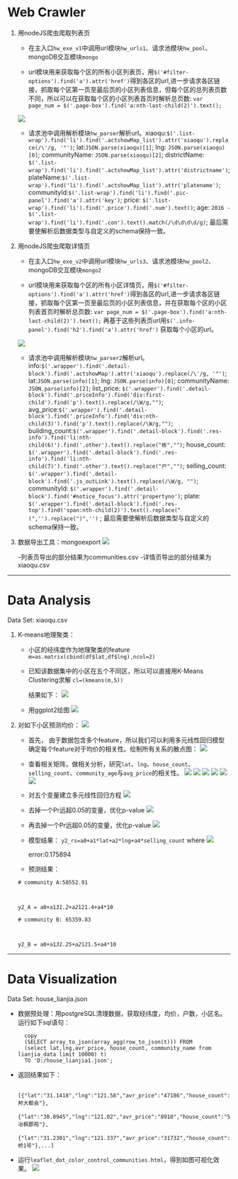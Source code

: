 # **Web Crawler** #

1. 用nodeJS爬虫爬取列表页
	- 在主入口`hw_exe_v1`中调用url模块`hw_urls1`、请求池模块`hw_pool`、mongoDB交互模块`mongo`
	
	- url模块用来获取每个区的所有小区列表页，用`$('#filter-options').find('a').attr('href')`得到各区的url,进一步请求各区链接，抓取每个区第一页至最后页的小区列表信息，但每个区的总列表页数不同，所以可以在获取每个区的小区列表首页时解析总页数: `var page_num = $('.page-box').find('a:nth-last-child(2)').text();` 

	![](http://192.168.1.164:8000/WebCrawler/lianjia/list.JPG)

	- 请求池中调用解析模块`hw_parser`解析url。xiaoqu:`$('.list-wrap').find('li').find('.actshowMap_list').attr('xiaoqu').replace(/\'/g, '"')`; lat:`JSON.parse(xiaoqu)[1]`; lng: `JSON.parse(xiaoqu)[0]`; communityName: `JSON.parse(xiaoqu)[2]`; districtName: `$('.list-wrap').find('li').find('.actshowMap_list').attr('districtname')`; plateName:`$('.list-wrap').find('li').find('.actshowMap_list').attr('platename')`; communityId:`$('.list-wrap').find('li').find('.pic-panel').find('a').attr('key')`; price: `$('.list-wrap').find('li').find('.price').find('.num').text()`; age: `2016 - $('.list-wrap').find('li').find('.con').text().match(/\d\d\d\d/g)`; 最后需要使解析后数据类型与自定义的schema保持一致。
	

2. 用nodeJS爬虫爬取详情页
	- 在主入口`hw_exe_v2`中调用url模块`hw_urls3`、请求池模块`hw_pool2`、mongoDB交互模块`mongo2`
	
	- url模块用来获取每个区的所有小区详情页，用`$('#filter-options').find('a').attr('href')`得到各区的url,进一步请求各区链接，抓取每个区第一页至最后页的小区列表信息，并在获取每个区的小区列表首页时解析总页数: `var page_num = $('.page-box').find('a:nth-last-child(2)').text();` 再基于这些列表页url用`$('.info-panel').find('h2').find('a').attr('href')` 获取每个小区的url。
	
	![](http://192.168.1.164:8000/WebCrawler/lianjia/xiaoqu.JPG)
	
	- 请求池中调用解析模块`hw_parser2`解析url。info:`$('.wrapper').find('.detail-block').find('.actshowMap').attr('xiaoqu').replace(/\'/g, '"')`; lat:`JSON.parse(info)[1]`; lng: `JSON.parse(info)[0]`; communityName: `JSON.parse(info)[2]`; list_price: `$('.wrapper').find('.detail-block').find('.priceInfo').find('div:first-child').find('p').text().replace(/\W/g,"")`; avg_price:`$('.wrapper').find('.detail-block').find('.priceInfo').find('div:nth-child(3)').find('p').text().replace(/\W/g,"")`; building_count:`$('.wrapper').find('.detail-block').find('.res-info').find('li:nth-child(6)').find('.other').text().replace("栋","")`; house_count: `$('.wrapper').find('.detail-block').find('.res-info').find('li:nth-child(7)').find('.other').text().replace("户","")`; selling_count: `$('.wrapper').find('.detail-block').find('.js_outLink').text().replace(/\W/g, "")`; communityId: `$('.wrapper').find('.detail-block').find('#notice_focus').attr('propertyno')`; plate: `$('.wrapper').find('.detail-block').find('.res-top').find('span:nth-child(2)').text().replace("(",'').replace(")",'')` ; 最后需要使解析后数据类型与自定义的schema保持一致。


3. 数据导出工具：mongoexport
![](http://192.168.1.164:8000/WebCrawler/lianjia/csvexport.png)
	
	-列表页导出的部分结果为communities.csv
	-详情页导出的部分结果为xiaoqu.csv

----------

# **Data Analysis** #

Data Set: xiaoqu.csv

1. K-means地理聚类：
	 
	- 小区的经纬度作为地理聚类的feature
	`m=as.matrix(cbind(df$lat,df$lng),ncol=2)`

	- 已知该数据集中的小区在五个不同区，所以可以直接用K-Means Clustering求解
	`cl=(kmeans(m,5))`
	
		结果如下：
![](http://192.168.1.164:8000/DataAnalysis/cl.JPG)
	
	- 用ggplot2绘图
![](http://192.168.1.164:8000/DataAnalysis/Rplot.jpeg)	

2. 对如下小区预测均价：
![](http://192.168.1.164:8000/DataAnalysis/price_predict.JPG)

	- 首先， 由于数据包含多个feature，所以我们可以利用多元线性回归模型确定每个feature对于均价的相关性。绘制所有关系的散点图：
	![](http://192.168.1.164:8000/DataAnalysis/Rplot_price_prediction.jpeg)
	
	- 查看相关矩阵，做相关分析，研究`lat`、`lng`、`house_count`、`selling_count`、`community_age`与`avg_price`的相关性。
![](http://192.168.1.164:8000/DataAnalysis/cor1.JPG)
![](http://192.168.1.164:8000/DataAnalysis/cor2.JPG)
![](http://192.168.1.164:8000/DataAnalysis/cor3.JPG)
![](http://192.168.1.164:8000/DataAnalysis/cor4.JPG)
![](http://192.168.1.164:8000/DataAnalysis/cor5.JPG)
![](http://192.168.1.164:8000/DataAnalysis/cor6.JPG)

	- 对五个变量建立多元线性回归方程
![](http://192.168.1.164:8000/DataAnalysis/cor7.JPG)

	- 去掉一个Pr远超0.05的变量，优化p-value
![](http://192.168.1.164:8000/DataAnalysis/cor8.JPG)

	- 再去掉一个Pr远超0.05的变量，优化p-value
![](http://192.168.1.164:8000/DataAnalysis/cor9.JPG)

	- 模型结果：
    `y2_rs=a0+a1*lat+a2*lng+a4*selling_count` where 
![](http://192.168.1.164:8000/DataAnalysis/aa.JPG)
 
		error:0.175894

	- 预测结果：
   
	<code># community A:58552.91
    
	y2_A = a0+a1*31.2+a2*121.4+a4*10</code>
	
	<code># community B: 65359.83
    
	y2_B = a0+a1*31.25+a2*121.5+a4*10</code>

----------

# **Data Visualization** #
Data Set: house_lianjia.json

- 数据预处理：用postgreSQL清理数据，获取经纬度，均价，户数，小区名。运行如下sql语句：

        copy
		(SELECT array_to_json(array_agg(row_to_json(t))) FROM 
		(select lat,lng,avr_price, house_count, community_name from lianjia_data limit 10000) t)
		TO 'D:/house_lianjia1.json'; 

- 返回结果如下：
	
		[{"lat":"31.1418","lng":"121.58","avr_price":"47186","house_count":"670","community_name":"中邦大都会"},	
		{"lat":"30.8945","lng":"121.02","avr_price":"8910","house_count":"535","community_name":"中冶枫郡苑"},
		{"lat":"31.2301","lng":"121.337","avr_price":"31732","house_count":"1268","community_name":"虹桥1号"},...]	

- 运行`leaflet_dot_color_control_communities.html`，得到如图可视化效果。
![](http://192.168.1.164:8000/viz.JPG)